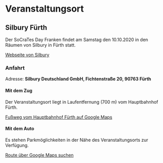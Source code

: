 # Veranstaltungsort

## Silbury Fürth

Der SoCraTes Day Franken findet am Samstag den 10.10.2020 in den Räumen von Silbury in Fürth statt.

<a href="https://www.silbury.com/" target="_blank">Webseite von Silbury</a>

### Anfahrt

Adresse: **Silbury Deutschland GmbH, Fichtenstraße 20, 90763 Fürth**

#### Mit dem Zug

Der Veranstaltungsort liegt in Laufentfernung (700 m) vom Hauptbahnhof Fürth.

<a href="https://www.google.de/maps/dir/F%C3%BCrth+(Bay)+Hbf,+F%C3%BCrth/Silbury+Deutschland+GmbH,+Fichtenstra%C3%9Fe+20,+90763+F%C3%BCrth/@49.4689443,10.9861449,17z/am=t/data=!4m14!4m13!1m5!1m1!1s0x479f55c0b4c1c2bb:0x68ec217b29d86d92!2m2!1d10.990158!2d49.4700715!1m5!1m1!1s0x479f55c9fbb4824d:0xa36d177d25803816!2m2!1d10.9853405!2d49.4668114!3e2" target="_blank">Fußweg vom Hauptbahnhof Fürth auf Google Maps</a>

#### Mit dem Auto

Es stehen Parkmöglichkeiten in der Nähe des Veranstaltungsorts zur Verfügung.

<a href="https://www.google.de/maps/dir//Silbury+Deutschland+GmbH,+Fichtenstra%C3%9Fe+20,+90763+F%C3%BCrth/@49.4669018,10.9153008,12z/data=!4m9!4m8!1m0!1m5!1m1!1s0x479f55c9fbb4824d:0xa36d177d25803816!2m2!1d10.9853405!2d49.4668114!3e0" target="_blank">Route über Google Maps suchen</a>
